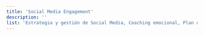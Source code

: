 ```yaml
---
title: 'Social Media Engagement'
description: ''
list: 'Estrategia y gestión de Social Media, Coaching emocional, Plan de Contenidos para Redes Sociales.'
---
```

